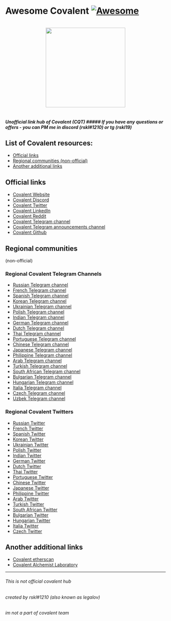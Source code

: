 # Awesome Covalent [![Awesome](https://awesome.re/badge.svg)](https://awesome.re)

<p align="center">
  <br>
  <img width="250" src="https://assets.coingecko.com/coins/images/14168/large/otsLfyFD_400x400.jpg?" >
  <br>
  <br>
</p>

##### Unofficial link hub of Covalent (CQT) ##### If you have any questions or offers - you can PM me in discord (rskl#1210) or tg (rskl19)

## List of Covalent resources:
- [Official links](#official-links)
- [Regional communities (non-official)](#regional-communities)
- [Another additional links](#another-additional-links)

## Official links


- [Covalent Website](https://www.covalenthq.com/)
- [Covalent Discord](http://covalenthq.com/discord)
- [Covalent Twitter](https://twitter.com/Covalent_HQ)
- [Covalent LinkedIn](https://ca.linkedin.com/company/covalenthq)
- [Covalent Reddit](https://www.reddit.com/r/CovalentHQ/)
- [Covalent Telegram channel](http://covalenthq.com/telegram)
- [Covalent Telegram announcements channel](https://t.me/covalenthqann)
- [Covalent Github](https://t.me/covalenthqann)


## Regional communities
(non-official)

### Regional Covalent Telegram Channels

- [Russian Telegram channel](https://t.me/covalent_russia)
- [French Telegram channel](https://t.me/covalent_france)
- [Spanish Telegram channel](https://t.me/covalent_espanol)
- [Korean Telegram channel](https://t.me/covalent_korea)
- [Ukrainian Telegram channel](https://t.me/covalent_ukraine)
- [Polish Telegram channel](https://t.me/covalent_poland)
- [Indian Telegram channel](https://t.me/covalent_india)
- [German Telegram channel](https://t.me/covalent_german)
- [Dutch Telegram channel](https://t.me/covalent_netherlands)
- [Thai Telegram channel](https://t.me/covalent_thailand)
- [Portuguese Telegram channel](https://t.me/covalent_portugal)
- [Chinese Telegram channel](https://t.me/covalent_china)
- [Japanese Telegram channel](https://t.me/covalent_japan)
- [Philippine Telegram channel](https://t.me/covalent_philippines)
- [Arab Telegram channel](https://t.me/covalent_arabic)
- [Turkish Telegram channel](https://t.me/covalent_turkey)
- [South African Telegram channel](https://t.me/covalent_southafrica)
- [Bulgarian Telegram channel](https://t.me/covalent_bulgaria)
- [Hungarian Telegram channel](https://t.me/covalent_hungary)
- [Italia Telegram channel](https://t.me/covalent_italia)
- [Czech Telegram channel](https://t.me/covalent_czechrepublic)
- [Uzbek Telegram channel](https://t.me/covalent_uzbekistan)

### Regional Covalent Twitters

- [Russian Twitter](https://twitter.com/covalentrussia)
- [French Twitter](https://twitter.com/covalentfrance)
- [Spanish Twitter](https://twitter.com/covalentespanol)
- [Korean Twitter](https://twitter.com/covalentkorea)
- [Ukrainian Twitter](https://twitter.com/covalentukraine)
- [Polish Twitter](https://twitter.com/covalentpoland)
- [Indian Twitter](https://twitter.com/covalentindia)
- [German Twitter](https://twitter.com/covalentgerman)
- [Dutch Twitter](https://twitter.com/covalentnl)
- [Thai Twitter](https://twitter.com/covalentth)
- [Portuguese Twitter](https://twitter.com/covalentpl)
- [Chinese Twitter](https://twitter.com/covalentchina)
- [Japanese Twitter](https://twitter.com/covalentjapan)
- [Philippine Twitter](https://twitter.com/covalentph)
- [Arab Twitter](https://twitter.com/covalentarabic)
- [Turkish Twitter](https://twitter.com/covalentr)
- [South African Twitter](https://twitter.com/covalentsa)
- [Bulgarian Twitter](https://twitter.com/covalentbg)
- [Hungarian Twitter](https://twitter.com/covalenthungary)
- [Italia Twitter](https://twitter.com/covalentitalia)
- [Czech Twitter](https://twitter.com/covalentczechia)


## Another additional links

- [Covalent etherscan](https://etherscan.io/token/0xd53dc349df9c52bc5eb3cf07bf90dfaee768d0e5)
- [Covalent Alchemist Laboratory](https://www.notion.so/The-Covalent-Alchemist-Laboratory-d8f9d300e9ba4982840b84342090cfed)


------
###### This is not official covalent hub
###### created by rskl#1210 (also known as legalov) 
###### im not a part of covalent team
